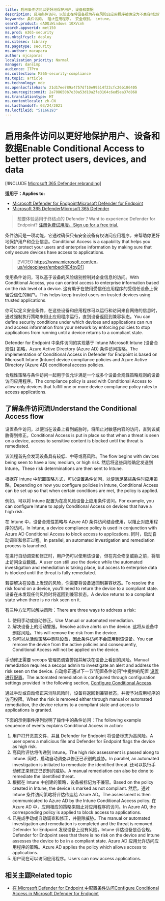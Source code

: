 ```yaml
---
title: 启用条件访问以更好地保护用户、设备和数据
description: 启用条件访问，以防止在将设备视为存在风险且应用程序被确定为不兼容时运行应用程序。
keywords: 条件访问， 阻止应用程序， 安全级别， intune，
search.product: eADQiWindows 10XVcnh
search.appverid: met150
ms.prod: m365-security
ms.mktglfcycl: deploy
ms.sitesec: library
ms.pagetype: security
ms.author: macapara
author: mjcaparas
localization_priority: Normal
manager: dansimp
audience: ITPro
ms.collection: M365-security-compliance
ms.topic: article
ms.technology: mde
ms.openlocfilehash: 21d17ee789a4757df10e99514f23cfc26b186405
ms.sourcegitcommit: 2a708650b7e30a53d10a2fe3164c6ed5ea37d868
ms.translationtype: MT
ms.contentlocale: zh-CN
ms.lasthandoff: 03/24/2021
ms.locfileid: "51166193"
---
```

# <a name="enable-conditional-access-to-better-protect-users-devices-and-data"></a><span data-ttu-id="f25b3-104">启用条件访问以更好地保护用户、设备和数据</span><span class="sxs-lookup"><span data-stu-id="f25b3-104">Enable Conditional Access to better protect users, devices, and data</span></span> 

[!INCLUDE [Microsoft 365 Defender rebranding](../../includes/microsoft-defender.md)]

<span data-ttu-id="f25b3-105">**适用于：**</span><span class="sxs-lookup"><span data-stu-id="f25b3-105">**Applies to:**</span></span>
- [<span data-ttu-id="f25b3-106">Microsoft Defender for Endpoint</span><span class="sxs-lookup"><span data-stu-id="f25b3-106">Microsoft Defender for Endpoint</span></span>](https://go.microsoft.com/fwlink/p/?linkid=2154037)
- [<span data-ttu-id="f25b3-107">Microsoft 365 Defender</span><span class="sxs-lookup"><span data-stu-id="f25b3-107">Microsoft 365 Defender</span></span>](https://go.microsoft.com/fwlink/?linkid=2118804)

><span data-ttu-id="f25b3-108">想要体验适用于终结点的 Defender？</span><span class="sxs-lookup"><span data-stu-id="f25b3-108">Want to experience Defender for Endpoint?</span></span> [<span data-ttu-id="f25b3-109">注册免费试用版。</span><span class="sxs-lookup"><span data-stu-id="f25b3-109">Sign up for a free trial.</span></span>](https://www.microsoft.com/microsoft-365/windows/microsoft-defender-atp?ocid=docs-wdatp-conditionalaccess-abovefoldlink)

<span data-ttu-id="f25b3-110">条件访问是一项功能，它通过确保只有安全设备有权访问应用程序，来帮助你更好地保护用户和企业信息。</span><span class="sxs-lookup"><span data-stu-id="f25b3-110">Conditional Access is a capability that helps you better protect your users and enterprise information by making sure that only secure devices have access to applications.</span></span>

> [!VIDEO https://www.microsoft.com/en-us/videoplayer/embed/RE4byD1]

<span data-ttu-id="f25b3-111">使用条件访问，可以基于设备的风险级别控制对企业信息的访问。</span><span class="sxs-lookup"><span data-stu-id="f25b3-111">With Conditional Access, you can control access to enterprise information based on the risk level of a device.</span></span> <span data-ttu-id="f25b3-112">这有助于在使用受信任应用程序的受信任设备上保留受信任的用户。</span><span class="sxs-lookup"><span data-stu-id="f25b3-112">This helps keep trusted users on trusted devices using trusted applications.</span></span>

<span data-ttu-id="f25b3-113">你可以定义安全条件，在这些设备和应用程序可以运行和访问来自网络的信息时，通过强制执行策略来阻止应用程序运行，直到设备返回到兼容状态。</span><span class="sxs-lookup"><span data-stu-id="f25b3-113">You can define security conditions under which devices and applications can run and access information from your network by enforcing policies to stop applications from running until a device returns to a compliant state.</span></span> 

<span data-ttu-id="f25b3-114">Defender for Endpoint 中条件访问的实现基于 Intune Microsoft Intune (设备合规性) 策略，Azure Active Directory (Azure AD) 条件访问策略。</span><span class="sxs-lookup"><span data-stu-id="f25b3-114">The implementation of Conditional Access in Defender for Endpoint is based on Microsoft Intune (Intune) device compliance policies and Azure Active Directory (Azure AD) conditional access policies.</span></span> 

<span data-ttu-id="f25b3-115">合规性策略与条件访问一起用于仅允许满足一个或多个设备合规性策略规则的设备访问应用程序。</span><span class="sxs-lookup"><span data-stu-id="f25b3-115">The compliance policy is used with Conditional Access to allow only devices that fulfill one or more device compliance policy rules to access applications.</span></span> 

## <a name="understand-the-conditional-access-flow"></a><span data-ttu-id="f25b3-116">了解条件访问流</span><span class="sxs-lookup"><span data-stu-id="f25b3-116">Understand the Conditional Access flow</span></span>
<span data-ttu-id="f25b3-117">设置条件访问，以便当在设备上看到威胁时，将阻止对敏感内容的访问，直到该威胁得到修正。</span><span class="sxs-lookup"><span data-stu-id="f25b3-117">Conditional Access is put in place so that when a threat is seen on a device, access to sensitive content is blocked until the threat is remediated.</span></span> 

<span data-ttu-id="f25b3-118">该流程首先会发现设备具有较低、中等或高风险。</span><span class="sxs-lookup"><span data-stu-id="f25b3-118">The flow begins with devices being seen to have a low, medium, or high risk.</span></span> <span data-ttu-id="f25b3-119">然后将这些风险确定发送到 Intune。</span><span class="sxs-lookup"><span data-stu-id="f25b3-119">These risk determinations are then sent to Intune.</span></span> 

<span data-ttu-id="f25b3-120">根据在 Intune 中配置策略方式，可以设置条件访问，以便满足某些条件时应用策略。</span><span class="sxs-lookup"><span data-stu-id="f25b3-120">Depending on how you configure policies in Intune, Conditional Access can be set up so that when certain conditions are met, the policy is applied.</span></span>

<span data-ttu-id="f25b3-121">例如，可以将 Intune 配置为在高风险设备上应用条件访问。</span><span class="sxs-lookup"><span data-stu-id="f25b3-121">For example, you can configure Intune to apply Conditional Access on devices that have a high risk.</span></span>

<span data-ttu-id="f25b3-122">在 Intune 中，设备合规性策略与 Azure AD 条件访问结合使用，以阻止对应用程序的访问。</span><span class="sxs-lookup"><span data-stu-id="f25b3-122">In Intune, a device compliance policy is used in conjunction with Azure AD Conditional Access to block access to applications.</span></span> <span data-ttu-id="f25b3-123">同时，启动自动调查和修正过程。</span><span class="sxs-lookup"><span data-stu-id="f25b3-123">In parallel, an automated investigation and remediation process is launched.</span></span>

 <span data-ttu-id="f25b3-124">在进行自动调查和修正时，用户仍可以使用该设备，但在完全修复威胁之前，将阻止访问企业数据。</span><span class="sxs-lookup"><span data-stu-id="f25b3-124">A user can still use the device while the automated investigation and remediation is taking place, but access to enterprise data is blocked until the threat is fully remediated.</span></span> 

<span data-ttu-id="f25b3-125">若要解决在设备上发现的风险，你需要将设备返回到兼容状态。</span><span class="sxs-lookup"><span data-stu-id="f25b3-125">To resolve the risk found on a device, you'll need to return the device to a compliant state.</span></span> <span data-ttu-id="f25b3-126">设备在未发现任何风险时将返回到兼容状态。</span><span class="sxs-lookup"><span data-stu-id="f25b3-126">A device returns to a compliant state when there is no risk seen on it.</span></span> 

<span data-ttu-id="f25b3-127">有三种方法可以解决风险：</span><span class="sxs-lookup"><span data-stu-id="f25b3-127">There are three ways to address a risk:</span></span>
1. <span data-ttu-id="f25b3-128">使用手动或自动修正。</span><span class="sxs-lookup"><span data-stu-id="f25b3-128">Use Manual or automated remediation.</span></span>
2. <span data-ttu-id="f25b3-129">解决设备上的活动警报。</span><span class="sxs-lookup"><span data-stu-id="f25b3-129">Resolve active alerts on the device.</span></span> <span data-ttu-id="f25b3-130">这将从设备中删除风险。</span><span class="sxs-lookup"><span data-stu-id="f25b3-130">This will remove the risk from the device.</span></span>
3. <span data-ttu-id="f25b3-131">你可以从活动策略中删除设备，因此条件访问不会应用到该设备。</span><span class="sxs-lookup"><span data-stu-id="f25b3-131">You can remove the device from the active policies and consequently, Conditional Access will not be applied on the device.</span></span> 

<span data-ttu-id="f25b3-132">手动修正需要 secops 管理员调查警报并解决在设备上看到的风险。</span><span class="sxs-lookup"><span data-stu-id="f25b3-132">Manual remediation requires a secops admin to investigate an alert and address the risk seen on the device.</span></span> <span data-ttu-id="f25b3-133">自动修正通过下一节"配置条件访问"中提供的配置 [设置进行配置](configure-conditional-access.md)。</span><span class="sxs-lookup"><span data-stu-id="f25b3-133">The automated remediation is configured through configuration settings provided in the following section, [Configure Conditional Access](configure-conditional-access.md).</span></span>

<span data-ttu-id="f25b3-134">通过手动或自动修正来消除风险时，设备将返回到兼容状态，并授予对应用程序的访问权限。</span><span class="sxs-lookup"><span data-stu-id="f25b3-134">When the risk is removed either through manual or automated remediation, the device returns to a compliant state and access to applications is granted.</span></span>

<span data-ttu-id="f25b3-135">下面的示例事件序列说明了操作中的条件访问：</span><span class="sxs-lookup"><span data-stu-id="f25b3-135">The following example sequence of events explains Conditional Access in action:</span></span>

1. <span data-ttu-id="f25b3-136">用户打开恶意文件，并且 Defender for Endpoint 将设备标志为高风险。</span><span class="sxs-lookup"><span data-stu-id="f25b3-136">A user opens a malicious file and Defender for Endpoint flags the device as high risk.</span></span>
2. <span data-ttu-id="f25b3-137">高风险评估将传递到 Intune。</span><span class="sxs-lookup"><span data-stu-id="f25b3-137">The high risk assessment is passed along to Intune.</span></span> <span data-ttu-id="f25b3-138">同时，启动自动调查以修正已识别的威胁。</span><span class="sxs-lookup"><span data-stu-id="f25b3-138">In parallel, an automated investigation is initiated to remediate the identified threat.</span></span> <span data-ttu-id="f25b3-139">还可以执行手动修正来修正已识别的威胁。</span><span class="sxs-lookup"><span data-stu-id="f25b3-139">A manual remediation can also be done to remediate the identified threat.</span></span>
3. <span data-ttu-id="f25b3-140">根据在 Intune 中创建的策略，设备被标记为不兼容。</span><span class="sxs-lookup"><span data-stu-id="f25b3-140">Based on the policy created in Intune, the device is marked as not compliant.</span></span> <span data-ttu-id="f25b3-141">然后，通过 Intune 条件访问策略将评估传达给 Azure AD。</span><span class="sxs-lookup"><span data-stu-id="f25b3-141">The assessment is then communicated to Azure AD by the Intune Conditional Access policy.</span></span> <span data-ttu-id="f25b3-142">在 Azure AD 中，应用相应的策略来阻止对应用程序的访问。</span><span class="sxs-lookup"><span data-stu-id="f25b3-142">In Azure AD, the corresponding policy is applied to block access to applications.</span></span>
4. <span data-ttu-id="f25b3-143">已完成手动或自动调查和修正，并删除威胁。</span><span class="sxs-lookup"><span data-stu-id="f25b3-143">The manual or automated investigation and remediation is completed and the threat is removed.</span></span> <span data-ttu-id="f25b3-144">Defender for Endpoint 发现设备上没有风险，Intune 评估设备是否合规。</span><span class="sxs-lookup"><span data-stu-id="f25b3-144">Defender for Endpoint sees that there is no risk on the device and Intune assesses the device to be in a compliant state.</span></span> <span data-ttu-id="f25b3-145">Azure AD 应用允许访问应用程序的策略。</span><span class="sxs-lookup"><span data-stu-id="f25b3-145">Azure AD applies the policy which allows access to applications.</span></span>
5. <span data-ttu-id="f25b3-146">用户现在可以访问应用程序。</span><span class="sxs-lookup"><span data-stu-id="f25b3-146">Users can now access applications.</span></span>

 
## <a name="related-topic"></a><span data-ttu-id="f25b3-147">相关主题</span><span class="sxs-lookup"><span data-stu-id="f25b3-147">Related topic</span></span>
- [<span data-ttu-id="f25b3-148">在 Microsoft Defender for Endpoint 中配置条件访问</span><span class="sxs-lookup"><span data-stu-id="f25b3-148">Configure Conditional Access in Microsoft Defender for Endpoint</span></span>](configure-conditional-access.md)
